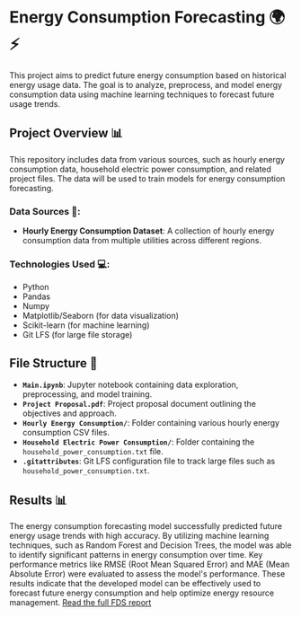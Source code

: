 # **Energy Consumption Forecasting** 🌍⚡
This project aims to predict future energy consumption based on historical energy usage data. The goal is to analyze, preprocess, and model energy consumption data using machine learning techniques to forecast future usage trends.

## Project Overview 📊
This repository includes data from various sources, such as hourly energy consumption data, household electric power consumption, and related project files. The data will be used to train models for energy consumption forecasting.

### Data Sources 📁:
- **Hourly Energy Consumption Dataset**: A collection of hourly energy consumption data from multiple utilities across different regions.

### Technologies Used 💻:
- Python
- Pandas
- Numpy
- Matplotlib/Seaborn (for data visualization)
- Scikit-learn (for machine learning)
- Git LFS (for large file storage)

## File Structure 📂
- **`Main.ipynb`**: Jupyter notebook containing data exploration, preprocessing, and model training.
- **`Project Proposal.pdf`**: Project proposal document outlining the objectives and approach.
- **`Hourly Energy Consumption/`**: Folder containing various hourly energy consumption CSV files.
- **`Household Electric Power Consumption/`**: Folder containing the `household_power_consumption.txt` file.
- **`.gitattributes`**: Git LFS configuration file to track large files such as `household_power_consumption.txt`.

## Results 📊
The energy consumption forecasting model successfully predicted future energy usage trends with high accuracy. By utilizing machine learning techniques, such as Random Forest and Decision Trees, the model was able to identify significant patterns in energy consumption over time. Key performance metrics like RMSE (Root Mean Squared Error) and MAE (Mean Absolute Error) were evaluated to assess the model's performance. These results indicate that the developed model can be effectively used to forecast future energy consumption and help optimize energy resource management. [Read the full FDS report](https://github.com/PriankaV/Energy-Consumption-Forecasting/blob/main/FDS_Report.pdf)
